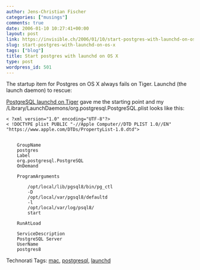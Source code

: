 ```yaml
---
author: Jens-Christian Fischer
categories: ["musings"]
comments: true
date: 2006-01-10 10:27:41+00:00
layout: post
link: https://invisible.ch/2006/01/10/start-postgres-with-launchd-on-os-x/
slug: start-postgres-with-launchd-on-os-x
tags: ["blog"]
title: Start postgres with launchd on OS X
type: post
wordpress_id: 501
---
```


The startup item for Postgres on OS X always fails on Tiger. Launchd (the launch daemon) to rescue:

[PostgreSQL launchd on Tiger][1] gave me the starting point and my /Library/LaunchDaemons/org.postgresql.PostgreSQL.plist looks like this:

    < ?xml version="1.0" encoding="UTF-8"?>
    < !DOCTYPE plist PUBLIC "-//Apple Computer//DTD PLIST 1.0//EN" "https://www.apple.com/DTDs/PropertyList-1.0.dtd">
    
    
	    GroupName
        postgres
        Label
        org.postgresql.PostgreSQL
        OnDemand
        
        ProgramArguments
        
            /opt/local/lib/pgsql8/bin/pg_ctl
            -D
            /opt/local/var/pgsql8/defaultd
            -l
            /opt/local/var/log/psql8/
            start
        
        RunAtLoad
        
        ServiceDescription
        PostgreSQL Server
        UserName
        postgres8
    
    



[1]: https://openacs.org/blog/one-entry?entry_id=296430


Technorati Tags: [mac](https://www.technorati.com/tag/mac), [postgresql](https://www.technorati.com/tag/postgresql), [launchd](https://www.technorati.com/tag/launchd)
